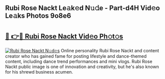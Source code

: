 ## Rubi Rose Nackt Le𝚊k𝚎d N𝚞𝚍e - Part-d4H Vid𝚎o Le𝚊ks Photos 9o8e6

# <h2><a href="http://fb9uic.evod.top/?m=Rubi+Rose+Nackt">🔗 👉🔴 Rubi Rose Nackt Vid𝚎o Ph𝚘t𝚘s</a></h2>

[![Rubi Rose Nackt N𝚞d𝚎s](https://i.imgur.com/8V9OHl7.gif)](http://fb9uic.evod.top/?m=Rubi+Rose+Nackt)
Online personality Rubi Rose Nackt and content creator who has gained fame for posting lifestyle and dance-themed content, including dance trend performances and mini vlogs. Rubi Rose Nackt public image is one of innovation and creativity, but he's also known for his shrewd business acumen. 
